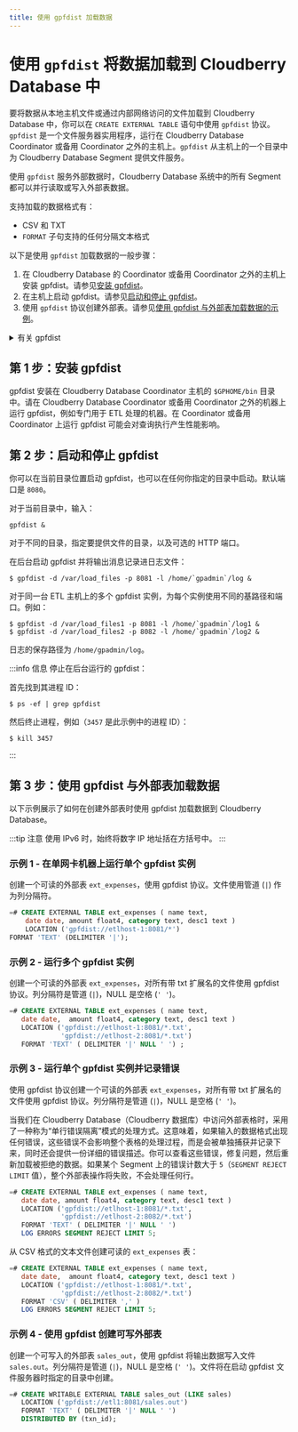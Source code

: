 ```yaml
---
title: 使用 gpfdist 加载数据
---
```


# 使用 `gpfdist` 将数据加载到 Cloudberry Database 中

要将数据从本地主机文件或通过内部网络访问的文件加载到 Cloudberry Database 中，你可以在 `CREATE EXTERNAL TABLE` 语句中使用 `gpfdist` 协议。`gpfdist` 是一个文件服务器实用程序，运行在 Cloudberry Database Coordinator 或备用 Coordinator 之外的主机上。`gpfdist` 从主机上的一个目录中为 Cloudberry Database Segment 提供文件服务。

使用 `gpfdist` 服务外部数据时，Cloudberry Database 系统中的所有 Segment 都可以并行读取或写入外部表数据。

支持加载的数据格式有：

- CSV 和 TXT
- `FORMAT` 子句支持的任何分隔文本格式

以下是使用 `gpfdist` 加载数据的一般步骤：

1. 在 Cloudberry Database 的 Coordinator 或备用 Coordinator 之外的主机上安装 gpfdist。请参见[安装 gpfdist](#第-1-步安装-gpfdist)。
2. 在主机上启动 gpfdist。请参见[启动和停止 gpfdist](#第-2-步启动和停止-gpfdist)。
3. 使用 `gpfdist` 协议创建外部表。请参见[使用 gpfdist 与外部表加载数据的示例](#第-3-步使用-gpfdist-与外部表加载数据)。

<details>
<summary>有关 gpfdist</summary>

## 关于 gpfdist

在使用 gpfdist 之前，你需要了解它的工作原理。本节概述了 gpfdist 的工作原理以及如何将它与外部表一起使用。

### 关于 gpfdist 和外部表

`gpfdist` 文件服务器实用程序位于 Cloudberry Database Coordinator 主机和每个 Segment 主机的 `$GPHOME/bin` 目录中。当你启动 `gpfdist` 实例时，你需要指定一个监听端口和一个包含要读取的文件或要写入的文件的目录。例如，以下命令在后台运行 `gpfdist`，监听端口 `8801`，并在 `/home/gpadmin/external_files` 目录中提供文件服务：

```shell
$ gpfdist -p 8801 -d /home/gpadmin/external_files &
```

`CREATE EXTERNAL TABLE` 命令中的 `LOCATION` 子句将外部表定义与一个或多个 `gpfdist` 实例连接起来。如果外部表是可读的，`gpfdist` 服务器会从指定目录中的文件中读取数据记录，将它们打包成一个块，并将块作为响应发送给 Cloudberry Database Segment。Segment 解压接收到的行，并根据外部表的分布策略分发行。如果外部表是可写表，Segment 会将行块发送给 `gpfdist`，并由 `gpfdist` 将它们写入外部文件。

外部数据文件可以包含 CSV 格式的行，或者 `CREATE EXTERNAL TABLE` 命令的 `FORMAT` 子句支持的任意分隔文本格式。

对于可读的外部表，`gpfdist` 会自动解压 `gzip`（`.gz`）和 `bzip2`（`.bz2`）文件。你可以使用通配符（`*`）或其他 C 风格的模式匹配来表示要读取的多个文件。外部文件相对于启动 `gpfdist` 实例时指定的目录。

### 关于 gpfdist 的设置和性能

你可以在多台主机上运行 `gpfdist` 实例，也可以在每台主机上运行多个 `gpfdist` 实例。这样你可以按需部署 `gpfdist` 服务器，以便利用所有可用的网络带宽和 Cloudberry Database 的并行性，从而获得快速的数据加载和卸载速率。

- 允许网络流量同时使用 ETL 主机上的所有网络接口。在 ETL 主机上为每个接口运行一个 gpfdist 实例，然后在外部表定义的 `LOCATION` 子句中声明每个 NIC 的主机名（请参见[示例 1 - 在单网卡机器上运行单个 gpfdist 实例](#示例-1---在单网卡机器上运行单个-gpfdist-实例)）。
- 在 ETL 主机上的多个 gpfdist 实例间均匀分配外部表数据。例如，在具有两个 NIC 的 ETL 系统上，运行两个 gpfdist 实例（每个 NIC 上一个）以优化数据加载性能，并在两个 gpfdist 服务器之间均匀分配外部表数据文件。

:::tip 提示
当你提交文件给 gpfdist 时，建议使用管道 (`|`) 分隔格式化文本。Cloudberry Database 会用单引号或双引号括起逗号分隔的文本字符串。gpfdist 必须删除引号以解析字符串。使用管道分隔格式化文本可以避免额外的步骤，并提高性能。
:::

### 控制 Segment 并行性

`gp_external_max_segs` 服务器配置参数控制可以同时访问单个 gpfdist 实例的 Segment 实例数量。默认值为 64。你可以设置 Segment 实例的数量，使一些 Segment 实例处理外部数据文件，而另一些执行其他数据库处理。你可以在 Coordinator 实例的 `postgresql.conf` 文件中设置此参数。

</details>

## 第 1 步：安装 gpfdist

gpfdist 安装在 Cloudberry Database Coordinator 主机的 `$GPHOME/bin` 目录中。请在 Cloudberry Database Coordinator 或备用 Coordinator 之外的机器上运行 gpfdist，例如专门用于 ETL 处理的机器。在 Coordinator 或备用 Coordinator 上运行 gpfdist 可能会对查询执行产生性能影响。

## 第 2 步：启动和停止 gpfdist

你可以在当前目录位置启动 gpfdist，也可以在任何你指定的目录中启动。默认端口是 `8080`。

对于当前目录中，输入：

```shell
gpfdist &
```

对于不同的目录，指定要提供文件的目录，以及可选的 HTTP 端口。

在后台启动 gpfdist 并将输出消息记录进日志文件：

```shell
$ gpfdist -d /var/load_files -p 8081 -l /home/`gpadmin`/log &
```

对于同一台 ETL 主机上的多个 gpfdist 实例，为每个实例使用不同的基路径和端口。例如：

```shell
$ gpfdist -d /var/load_files1 -p 8081 -l /home/`gpadmin`/log1 &
$ gpfdist -d /var/load_files2 -p 8082 -l /home/`gpadmin`/log2 &
```

日志的保存路径为 `/home/gpadmin/log`。

:::info 信息
停止在后台运行的 gpfdist：

首先找到其进程 ID：

```shell
$ ps -ef | grep gpfdist
```

然后终止进程，例如（`3457` 是此示例中的进程 ID）：

```shell
$ kill 3457
```
:::

## 第 3 步：使用 gpfdist 与外部表加载数据

以下示例展示了如何在创建外部表时使用 gpfdist 加载数据到 Cloudberry Database。

:::tip 注意
使用 IPv6 时，始终将数字 IP 地址括在方括号中。
:::

### 示例 1 - 在单网卡机器上运行单个 gpfdist 实例

创建一个可读的外部表 `ext_expenses`，使用 gpfdist 协议。文件使用管道 (`|`) 作为列分隔符。

```sql
=# CREATE EXTERNAL TABLE ext_expenses ( name text,
    date date, amount float4, category text, desc1 text )
    LOCATION ('gpfdist://etlhost-1:8081/*')
FORMAT 'TEXT' (DELIMITER '|');
```

### 示例 2 - 运行多个 gpfdist 实例

创建一个可读的外部表 `ext_expenses`，对所有带 txt 扩展名的文件使用 gpfdist 协议。列分隔符是管道 (`|`)，NULL 是空格 (`' '`)。

```sql
=# CREATE EXTERNAL TABLE ext_expenses ( name text, 
   date date,  amount float4, category text, desc1 text ) 
   LOCATION ('gpfdist://etlhost-1:8081/*.txt', 
             'gpfdist://etlhost-2:8081/*.txt')
   FORMAT 'TEXT' ( DELIMITER '|' NULL ' ') ;
```

### 示例 3 - 运行单个 gpfdist 实例并记录错误

使用 gpfdist 协议创建一个可读的外部表 `ext_expenses`，对所有带 txt 扩展名的文件使用 gpfdist 协议。列分隔符是管道 (`|`)，NULL 是空格 (`' '`)。

当我们在 Cloudberry Database（Cloudberry 数据库）中访问外部表格时，采用了一种称为“单行错误隔离”模式的处理方式。这意味着，如果输入的数据格式出现任何错误，这些错误不会影响整个表格的处理过程，而是会被单独捕获并记录下来，同时还会提供一份详细的错误描述。你可以查看这些错误，修复问题，然后重新加载被拒绝的数据。如果某个 Segment 上的错误计数大于 `5`（`SEGMENT REJECT LIMIT` 值），整个外部表操作将失败，不会处理任何行。

```sql
=# CREATE EXTERNAL TABLE ext_expenses ( name text, 
   date date, amount float4, category text, desc1 text ) 
   LOCATION ('gpfdist://etlhost-1:8081/*.txt', 
             'gpfdist://etlhost-2:8082/*.txt')
   FORMAT 'TEXT' ( DELIMITER '|' NULL ' ')
   LOG ERRORS SEGMENT REJECT LIMIT 5;
```

从 CSV 格式的文本文件创建可读的 `ext_expenses` 表：

```sql
=# CREATE EXTERNAL TABLE ext_expenses ( name text, 
   date date,  amount float4, category text, desc1 text ) 
   LOCATION ('gpfdist://etlhost-1:8081/*.txt', 
             'gpfdist://etlhost-2:8082/*.txt')
   FORMAT 'CSV' ( DELIMITER ',' )
   LOG ERRORS SEGMENT REJECT LIMIT 5;
```

### 示例 4 - 使用 gpfdist 创建可写外部表

创建一个可写入的外部表 `sales_out`，使用 gpfdist 将输出数据写入文件 `sales.out`。列分隔符是管道 (`|`)，NULL 是空格 (`' '`)。文件将在启动 gpfdist 文件服务器时指定的目录中创建。

```sql
=# CREATE WRITABLE EXTERNAL TABLE sales_out (LIKE sales) 
   LOCATION ('gpfdist://etl1:8081/sales.out')
   FORMAT 'TEXT' ( DELIMITER '|' NULL ' ')
   DISTRIBUTED BY (txn_id);
```
